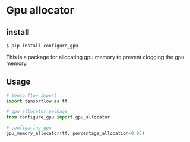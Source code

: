 # Gpu allocator

## install
```bash
$ pip install configure_gpu
```

This is a package for allocating gpu memory to prevent clogging the gpu memory.

## Usage
```python
# tensorflow import
import tensorflow as tf

# gpu allocator package
from configure_gpu import gpu_allocator

# configuring gpu
gpu_memory_allocator(tf, percentage_allocation=0.95)

```
